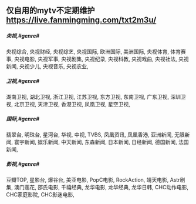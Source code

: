 仅自用的mytv不定期维护 https://live.fanmingming.com/txt2m3u/
---
##### 央视,#genre# 

央视综合,
央视财经,
央视综艺,
央视国际,
欧洲国际,
美洲国际,
央视体育,
体育赛事,
央视电影,
央视军事,
央视剧集,
央视纪录,
央视科教,
央视戏曲,
央视社法,
央视新闻,
央视少儿,
央视音乐,
央视农业,

##### 卫视,#genre#

湖南卫视,
湖北卫视,
浙江卫视,
江苏卫视,
东方卫视,
东南卫视,
广东卫视,
深圳卫视,
北京卫视,
天津卫视,
香港卫视,
凤凰卫视,
星空卫视,

##### 国际,#genre#

翡翠台,
明珠台,
星河台,
华视,
中视,
TVBS,
凤凰资讯,
凤凰香港,
亚洲新闻,
无限新闻,
寰宇新闻,
娱乐新闻,
中天新闻,
东森新闻,
日本新闻,
日经新闻,
德国新闻,
法国新闻,

##### 影视,#genre#

豆瓣TOP,
星影台,
爆谷台,
美亚电影,
PopC电影,
RockAction,
靖天电影,
Astr剧集,
澳门莲花,
邵氏电影,
千禧经典,
龙华电影,
龙华经典,
龙华日韩,
CHC动作电影,
CHC家庭影院,
CHC影迷电影,
